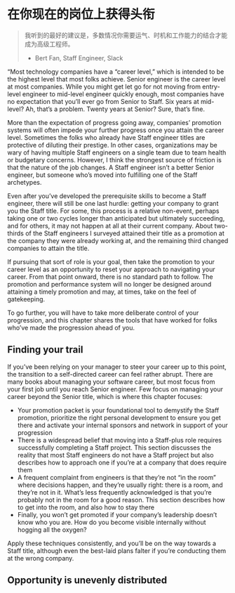 # 在你现在的岗位上获得头衔

> 我听到的最好的建议是，多数情况你需要运气、时机和工作能力的结合才能成为高级工程师。
>
> - Bert Fan, Staff Engineer, Slack

“Most technology companies have a “career level,” which is intended to be the highest level that most folks achieve. Senior engineer is the career level at most companies. While you might get let go for not moving from entry-level engineer to mid-level engineer quickly enough, most companies have no expectation that you’ll ever go from Senior to Staff. Six years at mid-level? Ah, that’s a problem. Twenty years at Senior? Sure, that’s fine.

More than the expectation of progress going away, companies’ promotion systems will often impede your further progress once you attain the career level. Sometimes the folks who already have Staff engineer titles are protective of diluting their prestige. In other cases, organizations may be wary of having multiple Staff engineers on a single team due to team health or budgetary concerns. However, I think the strongest source of friction is that the nature of the job changes. A Staff engineer isn’t a better Senior engineer, but someone who’s moved into fulfilling one of the Staff archetypes.

Even after you’ve developed the prerequisite skills to become a Staff engineer, there will still be one last hurdle: getting your company to grant you the Staff title. For some, this process is a relative non-event, perhaps taking one or two cycles longer than anticipated but ultimately succeeding, and for others, it may not happen at all at their current company. About two-thirds of the Staff engineers I surveyed attained their title as a promotion at the company they were already working at, and the remaining third changed companies to attain the title.

If pursuing that sort of role is your goal, then take the promotion to your career level as an opportunity to reset your approach to navigating your career. From that point onward, there is no standard path to follow. The promotion and performance system will no longer be designed around attaining a timely promotion and may, at times, take on the feel of gatekeeping.

To go further, you will have to take more deliberate control of your progression, and this chapter shares the tools that have worked for folks who’ve made the progression ahead of you.

## **Finding your trail**

If you’ve been relying on your manager to steer your career up to this point, the transition to a self-directed career can feel rather abrupt. There are many books about managing your software career, but most focus from your first job until you reach Senior engineer. Few focus on managing your career beyond the Senior title, which is where this chapter focuses:

* Your promotion packet is your foundational tool to demystify the Staff promotion, prioritize the right personal development to ensure you get there and activate your internal sponsors and network in support of your progression
* There is a widespread belief that moving into a Staff-plus role requires successfully completing a Staff project. This section discusses the reality that most Staff engineers do not have a Staff project but also describes how to approach one if you’re at a company that does require them 
* A frequent complaint from engineers is that they’re not “in the room” where decisions happen, and they’re usually right: there is a room, and they’re not in it. What’s less frequently acknowledged is that you’re probably not in the room for a good reason. This section describes how to get into the room, and also how to stay there 
* Finally, you won’t get promoted if your company’s leadership doesn’t know who you are. How do you become visible internally without hogging all the oxygen?

Apply these techniques consistently, and you’ll be on the way towards a Staff title, although even the best-laid plans falter if you’re conducting them at the wrong company.

## Opportunity is unevenly distributed

